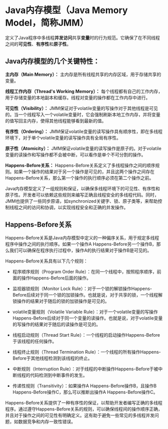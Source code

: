 # Java内存模型（Java Memory Model，简称JMM）

定义了Java程序中多线程**并发访问**共享**变量**时的行为规范。它确保了在不同线程之间的**可见性**、**有序性**和**原子性**。

## Java内存模型的几个关键特性：

**主内存（Main Memory）：** 主内存是所有线程共享的内存区域，用于存储共享的变量。

**线程工作内存（Thread's Working Memory）：** 每个线程都有自己的工作内存，用于存储变量的本地副本和缓存。线程对变量的操作都在工作内存中进行。

**可见性（Visibility）：** JMM保证对于volatile变量的写操作对于其他线程是可见的。当一个线程写入一个volatile变量时，它会强制刷新本地工作内存，并将变量的值写回主内存，使得其他线程能够看到最新的值。

**有序性（Ordering）：** JMM保证volatile变量的读写操作具有顺序性，即在多线程环境下，对于单个volatile变量的读写操作具有全局有序性。

**原子性（Atomicity）：** JMM保证volatile变量的读写操作是原子的。对于volatile变量的读操作和写操作都不会被中断，可以看作是单个不可分割的操作。

**Happens-Before关系：** Happens-Before关系定义了多线程操作之间的顺序规则。如果一个操作的结果对于另一个操作是可见的，并且这两个操作之间存在Happens-Before关系，那么第一个操作的执行顺序必须在第二个操作之前。

Java内存模型定义了一组规则和保证，以确保多线程环境下的可见性、有序性和原子性。开发者可以依赖这些规则来编写正确且线程安全的多线程代码。同时，JMM也提供了一些同步原语，如synchronized关键字、锁、原子类等，来帮助控制线程之间的访问和协调，以实现线程安全和正确的并发操作。

## Happens-Before关系

Happens-Before关系是Java内存模型中定义的一种偏序关系，用于规定多线程程序中操作之间的执行顺序。如果一个操作A Happens-Before另一个操作B，那么我们可以确保在程序执行过程中，操作A的执行结果对于操作B是可见的。

Happens-Before关系具有以下几个规则：

+ 程序顺序规则（Program Order Rule）：在同一个线程中，按照程序顺序，前面的操作Happens-Before后面的操作。

+ 监视器锁规则（Monitor Lock Rule）：对于一个锁的解锁操作Happens-Before后续对于同一个锁的加锁操作。也就是说，对于共享的锁，一个线程解锁操作的结果对于随后的锁的加锁操作是可见的。

+ volatile变量规则（Volatile Variable Rule）：对于一个volatile变量的写操作Happens-Before后续对于同一个变量的读操作。也就是说，对于volatile变量的写操作的结果对于随后的读操作是可见的。

+ 线程启动规则（Thread Start Rule）：一个线程的启动操作Happens-Before于该线程的任何操作。

+ 线程终止规则（Thread Termination Rule）：一个线程的所有操作Happens-Before于其他线程检测到该线程的终止。

+ 中断规则（Interruption Rule）：对于线程的中断操作Happens-Before于被中断线程的代码检测到中断事件的发生。

+ 传递性规则（Transitivity）：如果操作A Happens-Before操作B，且操作B Happens-Before操作C，那么可以推断出操作A Happens-Before操作C。

Happens-Before关系提供了一种有序性的保证，以帮助开发者编写正确的多线程程序。通过遵守Happens-Before关系的规则，可以确保线程间的操作顺序正确，并且对于操作之间的可见性有明确定义。这有助于避免一些常见的多线程并发问题，如数据竞争和内存一致性错误。